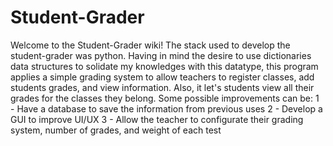 # Student-Grader
Welcome to the Student-Grader wiki!
The stack used to develop the student-grader was python.
Having in mind the desire to use dictionaries data structures to solidate my knowledges with this datatype, this program applies a simple grading system to allow teachers to register classes, add students grades, and view information. 
Also, it let's students view all their grades for the classes they belong.
Some possible improvements can be:
1 - Have a database to save the information from previous uses
2 - Develop a GUI to improve UI/UX
3 - Allow the teacher to configurate their grading system, number of grades, and weight of each test
